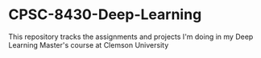 # CPSC-8430-Deep-Learning
This repository tracks the assignments and projects I'm doing in my Deep Learning Master's course at Clemson University
